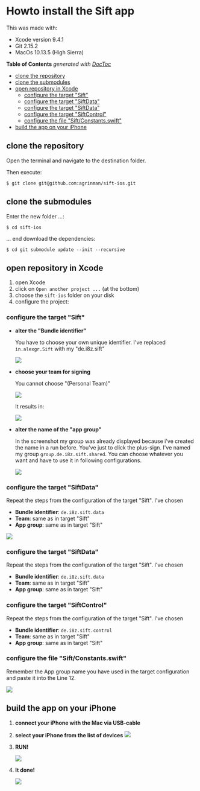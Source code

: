# Howto install the Sift app

This was made with:
* Xcode version 9.4.1
* Git  2.15.2
* MacOs 10.13.5 (High Sierra)

<!-- START doctoc generated TOC please keep comment here to allow auto update -->
<!-- DON'T EDIT THIS SECTION, INSTEAD RE-RUN doctoc TO UPDATE -->
**Table of Contents**  *generated with [DocToc](https://github.com/thlorenz/doctoc)*

  - [clone the repository](#clone-the-repository)
  - [clone the submodules](#clone-the-submodules)
  - [open repository in Xcode](#open-repository-in-xcode)
    - [configure the target "Sift"](#configure-the-target-sift)
    - [configure the target "SiftData"](#configure-the-target-siftdata)
    - [configure the target "SiftData"](#configure-the-target-siftdata-1)
    - [configure the target "SiftControl"](#configure-the-target-siftcontrol)
    - [configure the file "Sift/Constants.swift"](#configure-the-file-siftconstantsswift)
  - [build the app on your iPhone](#build-the-app-on-your-iphone)

<!-- END doctoc generated TOC please keep comment here to allow auto update -->

## clone the repository
Open the terminal and navigate to the destination folder.

Then execute:
```
$ git clone git@github.com:agrinman/sift-ios.git
```

## clone the submodules

Enter the new folder ...:
```
$ cd sift-ios
```

... end download the dependencies:
```
$ cd git submodule update --init --recursive
```

## open repository in Xcode

1. open Xcode
2. click on `Open another project ...` (at the bottom)
3. choose the `sift-ios` folder on your disk
4. configure the project:

### configure the target "Sift"

* **alter the "Bundle identifier"**

  You have to choose your own unique identifier. I've replaced `in.alexgr.Sift` with my "de.i8z.sift"

  ![](./imgs/01.png)

* **choose your team for signing**

  You cannot choose "(Personal Team)"

  ![](./imgs/02.png)

  It results in:
  
  ![](./imgs/03.png)

* **alter the name of the "app group"**
  
  In the screenshot my group was already displayed because i've created the name in a run before. You've just to click the plus-sign. I've named my group `group.de.i8z.sift.shared`. You can choose whatever you want and have to use it in following configurations.

  ![](./imgs/04.png)

### configure the target "SiftData"

Repeat the steps from the configuration of the target "Sift".
I've chosen

* **Bundle identifier**: `de.i8z.sift.data`
* **Team**: same as in target "Sift"
* **App group**: same as in target "Sift"

![](./imgs/05.png)

### configure the target "SiftData"

Repeat the steps from the configuration of the target "Sift".
I've chosen

* **Bundle identifier**: `de.i8z.sift.data`
* **Team**: same as in target "Sift"
* **App group**: same as in target "Sift"

### configure the target "SiftControl"

Repeat the steps from the configuration of the target "Sift".
I've chosen

* **Bundle identifier**: `de.i8z.sift.control`
* **Team**: same as in target "Sift"
* **App group**: same as in target "Sift"

### configure the file "Sift/Constants.swift"

Remember the App group name you have used in the target configuration and paste it into the Line 12.

![](./imgs/06.png)

## build the app on your iPhone

1. **connect your iPhone with the Mac via USB-cable**

   
2. **select your iPhone from the list of devices**
  ![](./imgs/07.png)

3. **RUN!**

   ![](./imgs/08.png)
  
4. **It done!**

   ![](./imgs/09.png)